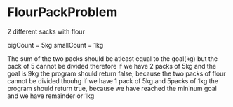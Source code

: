 # FlourPackProblem

2 different sacks with flour

bigCount = 5kg
smallCount = 1kg 

The sum of the two packs should be atleast equal to the goal(kg)
but the pack of 5 cannot be divided 
therefore if we have 2 packs of 5kg and the goal is 9kg the program should return false; because the two packs of flour cannot be divided 
thouhg if we have 1 pack of 5kg and 5packs of 1kg the program should return true, because we have reached the mininum goal and we have remainder or 1kg
